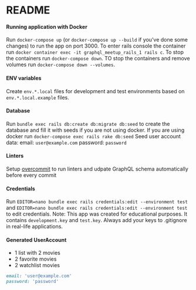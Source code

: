 # README

#### Running application with Docker

Run `docker-compose up` (or `docker-compose up --build` if you've done some changes) to run the app on port 3000.
To enter rails console the container run `docker container exec -it graphql_meetup_rails_1 rails c`.
To stop the containers run `docker-compose down`.
TO stop the containers and remove volumes run `docker-compose down --volumes`.

#### ENV variables

Create `env.*.local` files for development and test environments based on `env.*.local.example` files.

#### Database

Run `bundle exec rails db:create db:migrate db:seed` to create the database and fill it with seeds if you are not using docker.
If you are using docker run `docker-compose exec rails rake db:seed`
Seed user account data:
email: `user@example.com`
password: `password`

#### Linters

Setup [overcommit](https://github.com/sds/overcommit) to run linters and udpate GraphQL schema automatically before every commit

#### Credentials

Run `EDITOR=nano bundle exec rails credentials:edit --environment test` and `EDITOR=nano bundle exec rails credentials:edit --environment test`
to edit credentials.
Note: This app was created for educational purposes. It contains `development.key` and `test.key`.
Always add your keys to .gitignore in real-life applications.

#### Generated UserAccount
- 1 list with 2 movies
- 2 favorite movies
- 2 watchlist movies

```ruby
email: 'user@example.com'
password: 'password'
```